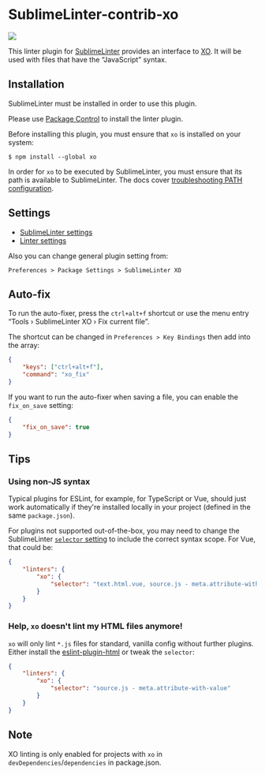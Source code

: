 # SublimeLinter-contrib-xo

![](screenshot.png)

This linter plugin for [SublimeLinter](https://github.com/SublimeLinter/SublimeLinter) provides an interface to [XO](https://github.com/xojs/xo). It will be used with files that have the “JavaScript” syntax.

## Installation

SublimeLinter must be installed in order to use this plugin.

Please use [Package Control](https://packagecontrol.io) to install the linter plugin.

Before installing this plugin, you must ensure that `xo` is installed on your system:

```
$ npm install --global xo
```

In order for `xo` to be executed by SublimeLinter, you must ensure that its path is available to SublimeLinter. The docs cover [troubleshooting PATH configuration](https://sublimelinter.readthedocs.io/en/latest/troubleshooting.html#finding-a-linter-executable).

## Settings

- [SublimeLinter settings](https://sublimelinter.readthedocs.org/en/latest/settings.html)
- [Linter settings](https://sublimelinter.readthedocs.org/en/latest/linter_settings.html)

Also you can change general plugin setting from:

`Preferences > Package Settings > SublimeLinter XO`

## Auto-fix

To run the auto-fixer, press the `ctrl+alt+f` shortcut or use the menu entry “Tools › SublimeLinter XO › Fix current file”.

The shortcut can be changed in `Preferences > Key Bindings` then add into the array:

```json
{
	"keys": ["ctrl+alt+f"],
	"command": "xo_fix"
}
```

If you want to run the auto-fixer when saving a file, you can enable the `fix_on_save` setting:

```json
{
	"fix_on_save": true
}
```

## Tips

### Using non-JS syntax

Typical plugins for ESLint, for example, for TypeScript or Vue, should just work automatically if they're installed locally in your project (defined in the same `package.json`).

For plugins not supported out-of-the-box, you may need to change the SublimeLinter [`selector` setting](http://www.sublimelinter.com/en/stable/linter_settings.html#selector) to include the correct syntax scope. For Vue, that could be:

```json
{
	"linters": {
		"xo": {
			"selector": "text.html.vue, source.js - meta.attribute-with-value"
		}
	}
}
```

### Help, `xo` doesn't lint my HTML files anymore!

`xo` will only lint `*.js` files for standard, vanilla config without further plugins. Either install the [eslint-plugin-html](https://github.com/BenoitZugmeyer/eslint-plugin-html) or tweak the `selector`:

```json
{
	"linters": {
		"xo": {
			"selector": "source.js - meta.attribute-with-value"
		}
	}
}
```

## Note

XO linting is only enabled for projects with `xo` in `devDependencies`/`dependencies` in package.json.
